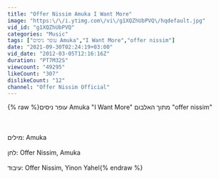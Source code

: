```yaml
---
title: "Offer Nissim Amuka I Want More"
image: "https:\/\/i.ytimg.com\/vi\/g1XQZhUbPVQ\/hqdefault.jpg"
vid_id: "g1XQZhUbPVQ"
categories: "Music"
tags: ["עופר ניסים Amuka","I Want More","offer nissim"]
date: "2021-09-30T02:24:19+03:00"
vid_date: "2012-03-05T12:16:16Z"
duration: "PT7M32S"
viewcount: "49295"
likeCount: "307"
dislikeCount: "12"
channel: "Offer Nissim Official"
---
```

{% raw %}עופר ניסים Amuka &quot;I Want More&quot; מתוך האלבום &quot;offer nissim&quot;<br /><br /><br /><br />מילים:  Amuka<br /><br />לחן: Offer Nissim, Amuka<br /><br />עיבוד: Offer Nissim, Yinon Yahel{% endraw %}
